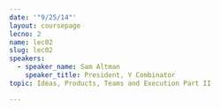 ```yaml
---
date: '"9/25/14"'
layout: coursepage
lecno: 2
name: lec02
slug: lec02
speakers:
  - speaker_name: Sam Altman
    speaker_title: President, Y Combinator
topic: Ideas, Products, Teams and Execution Part II

---
```

